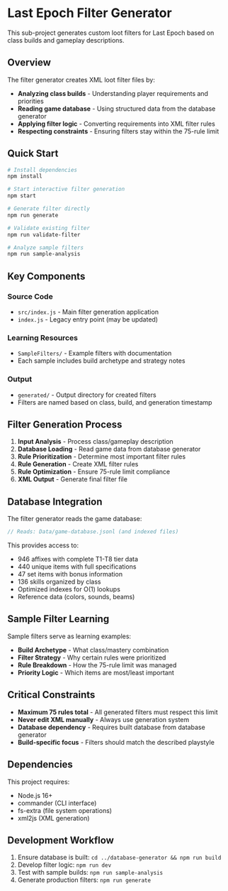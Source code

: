 # Last Epoch Filter Generator

This sub-project generates custom loot filters for Last Epoch based on class builds and gameplay descriptions.

## Overview

The filter generator creates XML loot filter files by:
- **Analyzing class builds** - Understanding player requirements and priorities
- **Reading game database** - Using structured data from the database generator
- **Applying filter logic** - Converting requirements into XML filter rules
- **Respecting constraints** - Ensuring filters stay within the 75-rule limit

## Quick Start

```bash
# Install dependencies
npm install

# Start interactive filter generation
npm start

# Generate filter directly
npm run generate

# Validate existing filter
npm run validate-filter

# Analyze sample filters
npm run sample-analysis
```

## Key Components

### Source Code
- `src/index.js` - Main filter generation application
- `index.js` - Legacy entry point (may be updated)

### Learning Resources
- `SampleFilters/` - Example filters with documentation
- Each sample includes build archetype and strategy notes

### Output
- `generated/` - Output directory for created filters
- Filters are named based on class, build, and generation timestamp

## Filter Generation Process

1. **Input Analysis** - Process class/gameplay description
2. **Database Loading** - Read game data from database generator
3. **Rule Prioritization** - Determine most important filter rules
4. **Rule Generation** - Create XML filter rules
5. **Rule Optimization** - Ensure 75-rule limit compliance
6. **XML Output** - Generate final filter file

## Database Integration

The filter generator reads the game database:
```javascript
// Reads: Data/game-database.jsonl (and indexed files)
```

This provides access to:
- 946 affixes with complete T1-T8 tier data
- 440 unique items with full specifications  
- 47 set items with bonus information
- 136 skills organized by class
- Optimized indexes for O(1) lookups
- Reference data (colors, sounds, beams)

## Sample Filter Learning

Sample filters serve as learning examples:
- **Build Archetype** - What class/mastery combination
- **Filter Strategy** - Why certain rules were prioritized
- **Rule Breakdown** - How the 75-rule limit was managed
- **Priority Logic** - Which items are most/least important

## Critical Constraints

- **Maximum 75 rules total** - All generated filters must respect this limit
- **Never edit XML manually** - Always use generation system
- **Database dependency** - Requires built database from database generator
- **Build-specific focus** - Filters should match the described playstyle

## Dependencies

This project requires:
- Node.js 16+  
- commander (CLI interface)
- fs-extra (file system operations)
- xml2js (XML generation)

## Development Workflow

1. Ensure database is built: `cd ../database-generator && npm run build`
2. Develop filter logic: `npm run dev`
3. Test with sample builds: `npm run sample-analysis`
4. Generate production filters: `npm run generate`